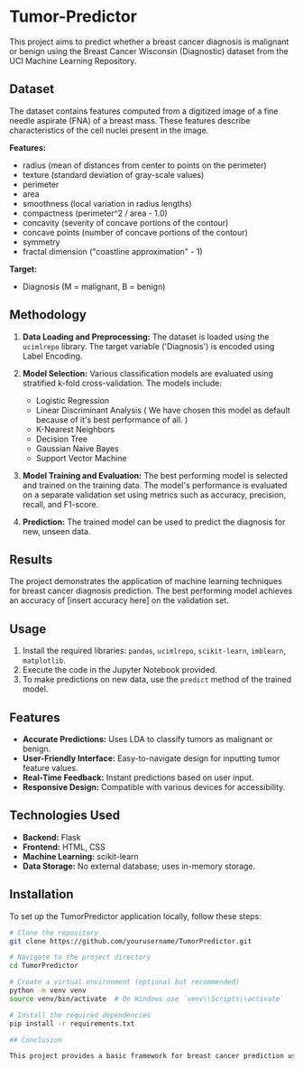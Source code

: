 # Tumor-Predictor

This project aims to predict whether a breast cancer diagnosis is malignant or benign using the Breast Cancer Wisconsin (Diagnostic) dataset from the UCI Machine Learning Repository.

## Dataset

The dataset contains features computed from a digitized image of a fine needle aspirate (FNA) of a breast mass. These features describe characteristics of the cell nuclei present in the image.

**Features:**

- radius (mean of distances from center to points on the perimeter)
- texture (standard deviation of gray-scale values)
- perimeter
- area
- smoothness (local variation in radius lengths)
- compactness (perimeter^2 / area - 1.0)
- concavity (severity of concave portions of the contour)
- concave points (number of concave portions of the contour)
- symmetry
- fractal dimension ("coastline approximation" - 1)

**Target:**

- Diagnosis (M = malignant, B = benign)

## Methodology

1. **Data Loading and Preprocessing:** The dataset is loaded using the `ucimlrepo` library. The target variable ('Diagnosis') is encoded using Label Encoding.

2. **Model Selection:** Various classification models are evaluated using stratified k-fold cross-validation. The models include:
    - Logistic Regression
    - Linear Discriminant Analysis ( We have chosen this model as default because of it's best performance of all. )
    - K-Nearest Neighbors
    - Decision Tree
    - Gaussian Naive Bayes
    - Support Vector Machine

3. **Model Training and Evaluation:** The best performing model is selected and trained on the training data. The model's performance is evaluated on a separate validation set using metrics such as accuracy, precision, recall, and F1-score.

4. **Prediction:** The trained model can be used to predict the diagnosis for new, unseen data.


## Results

The project demonstrates the application of machine learning techniques for breast cancer diagnosis prediction. The best performing model achieves an accuracy of [insert accuracy here] on the validation set.

## Usage

1. Install the required libraries: `pandas`, `ucimlrepo`, `scikit-learn`, `imblearn`, `matplotlib`.
2. Execute the code in the Jupyter Notebook provided.
3. To make predictions on new data, use the `predict` method of the trained model.

## Features

- **Accurate Predictions:** Uses LDA to classify tumors as malignant or benign.
- **User-Friendly Interface:** Easy-to-navigate design for inputting tumor feature values.
- **Real-Time Feedback:** Instant predictions based on user input.
- **Responsive Design:** Compatible with various devices for accessibility.

## Technologies Used

- **Backend:** Flask
- **Frontend:** HTML, CSS
- **Machine Learning:** scikit-learn
- **Data Storage:** No external database; uses in-memory storage.

## Installation

To set up the TumorPredictor application locally, follow these steps:

```bash
# Clone the repository
git clone https://github.com/yourusername/TumorPredictor.git

# Navigate to the project directory
cd TumorPredictor

# Create a virtual environment (optional but recommended)
python -m venv venv
source venv/bin/activate  # On Windows use `venv\\Scripts\\activate`

# Install the required dependencies
pip install -r requirements.txt

## Conclusion

This project provides a basic framework for breast cancer prediction using the Wisconsin Diagnostic dataset. 
